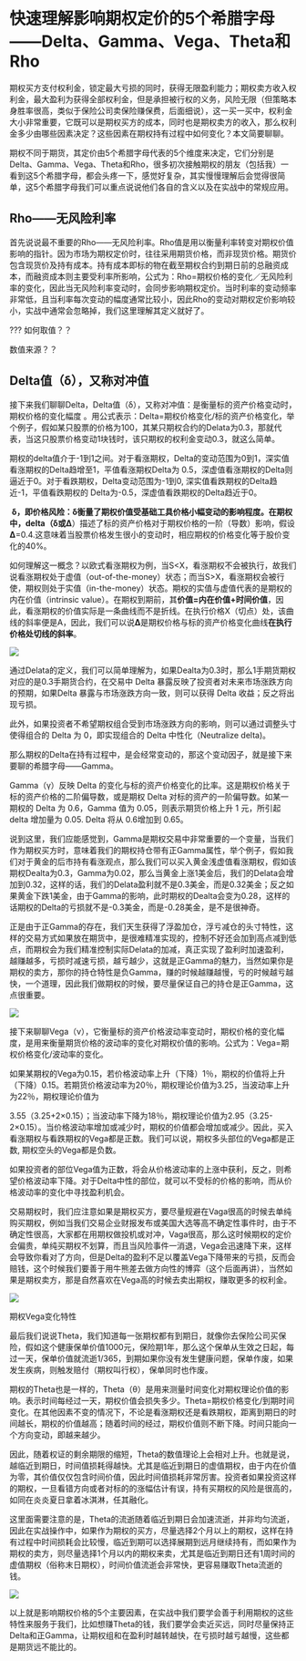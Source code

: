 # 快速理解影响期权定价的5个希腊字母——Delta、Gamma、Vega、Theta和Rho





期权买方支付权利金，锁定最大亏损的同时，获得无限盈利能力；期权卖方收入权利金，最大盈利为获得全部权利金，但是承担被行权的义务，风险无限（但策略本身胜率很高，类似于保险公司卖保险赚保费，后面细说），这一买一买中，权利金大小非常重要，它既可以是期权买方的成本，同时也是期权卖方的收入，那么权利金多少由哪些因素决定？这些因素在期权持有过程中如何变化？本文简要聊聊。



期权不同于期货，其定价由5个希腊字母代表的5个维度来决定，它们分别是Delta、Gamma、Vega、Theta和Rho，很多初次接触期权的朋友（包括我）一看到这5个希腊字母，都会头疼一下，感觉好复杂，其实慢慢理解后会觉得很简单，这5个希腊字母我们可以重点说说他们各自的含义以及在实战中的常规应用。

## Rho——无风险利率

首先说说最不重要的Rho——无风险利率。Rho值是用以衡量利率转变对期权价值影响的指针。因为市场为期权定价时，往往采用期货价格，而非现货价格。期货价包含现货价及持有成本。持有成本即标的物在截至期权合约到期日前的总融资成本，而融资成本则主要受利率所影响，公式为：Rho=期权价格的变化／无风险利率的变化，因此当无风险利率变动时，会同步影响期权定价。当时利率的变动频率非常低，且当利率每次变动的幅度通常比较小，因此Rho的变动对期权定价影响较小，实战中通常会忽略掉，我们这里理解其定义就好了。

??? 如何取值？？

数值来源？？

## Delta值（δ），又称对冲值

接下来我们聊聊Delta，Delta值（δ），又称对冲值：是衡量标的资产价格变动时，期权价格的变化幅度 
。用公式表示：Delta=期权价格变化/标的资产价格变化，举个例子，假如某只股票的价格为100，其某只期权合约的Delata为0.3，那就代表，当这只股票价格变动1块钱时，该只期权的权利金变动0.3，就这么简单。

期权的delta值介于-1到1之间。对于看涨期权，Delta的变动范围为0到1，深实值看涨期权的Delta趋增至1，平值看涨期权Delta为 
0.5，深虚值看涨期权的Delta则逼近于0。对于看跌期权，Delta变动范围为-1到0, 深实值看跌期权的Delta趋近-1，平值看跌期权的 
Delta为-0.5，深虚值看跌期权的Delta趋近于0。



 **δ，即价格风险：**δ衡量了期权价值受基础工具价格小幅变动的影响程度。在期权中，delta（δ或**Δ**）描述了标的资产价格对于期权价格的一阶（导数）影响，假设**Δ**=0.4.这意味着当股票价格发生很小的变动时，相应期权的价格变化等于股价变化的40%。



如何理解这一概念？以欧式看涨期权为例，当S<X，看涨期权不会被执行，故我们说看涨期权处于虚值（out-of-the-money）状态；而当S>X，看涨期权会被行使，期权则处于实值（in-the-money）状态。期权的实值与虚值代表的是期权的内在价值（intrinsic value）。在期权到期前，其**价值=内在价值+时间价值**，因此，看涨期权的价值实际是一条曲线而不是折线。在执行价格X（切点）处，该曲线的斜率便是A，因此，我们可以说**Δ**是期权价格与标的资产价格变化曲线**在执行价格处切线的斜率**。





![](https://pic1.zhimg.com/80/v2-4f2cf24af9799214d44c11b9c4e8792c_1440w.webp)





通过Delata的定义，我们可以简单理解为，如果Dealta为0.3时，那么1手期货期权对应的是0.3手期货合约，在交易中
 Delta 暴露反映了投资者对未来市场涨跌方向的预期，如果Delta 暴露与市场涨跌方向一致，则可以获得 Delta 收益；反之将出现亏损。

此外，如果投资者不希望期权组合受到市场涨跌方向的影响，则可以通过调整头寸使得组合的 Delta 为 0，即实现组合的 Delta 中性化（Neutralize delta)。



那么期权的Delta在持有过程中，是会经常变动的，那这个变动因子，就是接下来要聊的希腊字母——Gamma。

Gamma（γ）反映
 Delta 的变化与标的资产价格变化的比率。这是期权价格关于标的资产价格的二阶偏导数，或是期权 Delta 
对标的资产的一阶偏导数。如某一期权的 Delta 为 0.6，Gamma 值为 0.05，则表示期货价格上升 1 元，所引起 delta 
增加量为 0.05. Delta 将从 0.6增加到 0.65。



说到这里，我们应能感觉到，Gamma是期权交易中非常重要的一个变量，当我们作为期权买方时，意味着我们的期权持仓带有正Gamma属性，举个例子，假如我们对于黄金的后市持有看涨观点，那么我们可以买入黄金浅虚值看涨期权，假如该期权Dealta为0.3，Gamma为0.02，那么当黄金上涨1美金后，我们的Delata会增加到0.32，这样的话，我们的Delata盈利就不是0.3美金，而是0.32美金；反之如果黄金下跌1美金，由于Gamma的影响，此时期权的Dealta会变为0.28，这样的话期权的Delta的亏损就不是-0.3美金，而是-0.28美金，是不是很神奇。



正是由于正Gamma的存在，我们天生获得了浮盈加仓，浮亏减仓的头寸特性，这样的交易方式如果放在期货中，是很难精准实现的，控制不好还会加到高点减到低点，而期权会为我们精准控制实际Delata的加减，真正实现了盈利时加速盈利，越赚越多，亏损时减速亏损，越亏越少，这就是正Gamma的魅力，当然如果你是期权的卖方，那你的持仓特性是负Gamma，赚的时候越赚越慢，亏的时候越亏越快，一个道理，因此我们做期权的时候，要尽量保证自己的持仓是正Gamma，这点很重要。

![](https://pic3.zhimg.com/80/v2-fc409a66306c607b003086e9837ef622_1440w.webp)









接下来聊聊Vega（ν），它衡量标的资产价格波动率变动时，期权价格的变化幅度，是用来衡量期货价格的波动率的变化对期权价值的影响。公式为：Vega=期权价格变化/波动率的变化。

如果某期权的Vega为0.15，若价格波动率上升（下降）1％，期权的价值将上升（下降）0.15。若期货价格波动率为20％，期权理论价值为3.25，当波动率上升为22％，期权理论价值为

3.55（3.25+2×0.15）；当波动率下降为18％，期权理论价值为2.95（3.25-2×0.15）。当价格波动率增加或减少时，期权的价值都会增加或减少。因此，买入看涨期权与看跌期权的Vega都是正数。我们可以说，期权多头部位的Vega都是正数,
 期权空头的Vega都是负数。

如果投资者的部位Vega值为正数，将会从价格波动率的上涨中获利，反之，则希望价格波动率下降。对于Delta中性的部位，就可以不受标的价格的影响，而从价格波动率的变化中寻找盈利机会。

交易期权时，我们应注意如果是期权买方，要尽量规避在Vaga很高的时候去单纯购买期权，例如当我们交易企业财报发布或美国大选等高不确定性事件时，由于不确定性很高，大家都在用期权做投机或对冲，Vaga很高，那么这时候期权的定价会偏贵，单纯买期权不划算，而且当风险事件一消退，Vega会迅速降下来，这样会导致你看对了方向，但是Delta的盈利不足以覆盖Vega下降带来的亏损，反而会赔钱，这个时候我们要善于用牛熊差去做方向性的博弈（这个后面再讲），当然如果是期权卖方，那是自然喜欢在Vega高的时候去卖出期权，赚取更多的权利金。



![](https://pic3.zhimg.com/80/v2-16a1e1f7739323e379550078dcb77b3e_1440w.webp)



期权Vega变化特性

最后我们说说Theta，我们知道每一张期权都有到期日，就像你去保险公司买保险，假如这个健康保单价值1000元，保险期1年，那么这个保单从生效之日起，每过一天，保单价值就流逝1/365，到期如果你没有发生健康问题，保单作废，如果发生疾病，则触发赔付（期权叫行权），保单同时也作废。





期权的Theta也是一样的，Theta（θ）是用来测量时间变化对期权理论价值的影响。表示时间每经过一天，期权价值会损失多少。Theta=期权价格变化/到期时间变化。在其他因素不变的情况下，不论是看涨期权还是看跌期权，距离到期日的时间越长，期权的价值越高；随着时间的经过，期权价值则不断下降。时间只能向一个方向变动，即越来越少。



因此，随着权证的剩余期限的缩短，Theta的数值理论上会相对上升。也就是说，越临近到期日，时间值损耗得越快。尤其是临近到期日的虚值期权，由于内在价值为零，其价值仅仅包含时间价值，因此时间值损耗非常厉害。投资者如果投资这样的期权，一旦看错方向或者对标的的涨幅估计有误，持有买期权的风险是很高的，如同在炎炎夏日拿着冰淇淋，任其融化。



这里面需要注意的是，Theta的流逝随着临近到期日会加速流逝，并非均匀流逝，因此在实战操作中，如果作为期权的买方，尽量选择2个月以上的期权，这样在持有过程中时间损耗会比较慢，临近到期可以选择展期到远月继续持有，而如果作为期权的卖方，则尽量选择1个月以内的期权来卖，尤其是临近到期日还有1周时间的虚值期权（俗称末日期权），时间价值流逝会非常快，更容易赚取Theta流逝的钱。

![](https://pic4.zhimg.com/80/v2-2bf43029be38919d002f2f107e2efe07_1440w.webp)



以上就是影响期权价格的5个主要因素，在实战中我们要学会善于利用期权的这些特性来服务于我们，比如想赚Theta的钱，我们要学会卖近买远，同时尽量保持正Delta和正Gamma，让期权组和在盈利时越转越快，在亏损时越亏越慢，这些都是期货远不能比的。











































